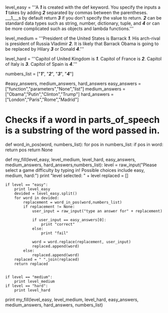 level_easy = '''A ___1___ is created with the def keyword. You specify the inputs a ___1___ takes by adding ___2___ separated by commas between the parentheses. ___1___s by default return ___3___ if you don't specify the value to return. ___2___ can be standard data types such as string, number, dictionary, tuple, and ___4___ or can be more complicated such as objects and lambda functions.'''

level_medium = '''President of the United States is Barrack ___1___. His arch-rival is president of Russia Vladimir ___2___. It is likely that Barrack Obama is going to be replaced by Hilary ___3___ or Donald ___4___.'''

level_hard = '''Capitol of United Kingdom is ___1___. Capitol of France is ___2___. Capitol of Italy is ___3___. Capitol of Spain is ___4___.'''

numbers_list = ["___1___", "___2___", "___3___", "___4___"]


#easy_answers, medium_answers, hard_answers
easy_answers = ["function","parameters","None","list"]
medium_answers = ["Obama","Putin","Clinton","Trump"]
hard_answers = ["London","Paris","Rome","Madrid"]

# Checks if a word in parts_of_speech is a substring of the word passed in.
def word_in_pos(word, numbers_list):
    for pos in numbers_list:
        if pos in word:
            return pos
    return None


def my_fill(level_easy, level_medium, level_hard, easy_answers, medium_answers, hard_answers,numbers_list):
	level = raw_input("Please select a game difficulty by typing in! Possible choices include easy, medium, hard:")
	print "level selected: " + level
	replaced = []
	
	
	if level == "easy":
		print level_easy
		devided = level_easy.split()
		for word in devided:
			replacement = word_in_pos(word,numbers_list)
			if replacement != None:
				user_input = raw_input("type an answer for" + replacement)
				
				if user_input == easy_answers[0]:
					print "correct"
				else:
					print "fail"
					
				word = word.replace(replacement, user_input)
				replaced.append(word)
			else:
				replaced.append(word)
		replaced = " ".join(replaced)
    	return replaced
    	
	
	if level == "medium":
		print level_medium
	if level == "hard":
		print level_hard

print my_fill(level_easy, level_medium, level_hard, easy_answers, medium_answers, hard_answers, numbers_list)

